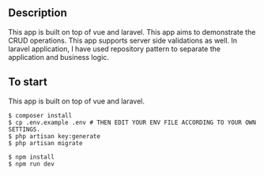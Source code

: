 ## Description
This app is built on top of vue and laravel. This app aims to demonstrate the CRUD operations.
This app supports server side validations as well.
In laravel application, I have used repository pattern to separate the application and business logic.

## To start
This app is built on top of vue and laravel.

```
$ composer install
$ cp .env.example .env # THEN EDIT YOUR ENV FILE ACCORDING TO YOUR OWN SETTINGS.
$ php artisan key:generate
$ php artisan migrate 

$ npm install
$ npm run dev
```
